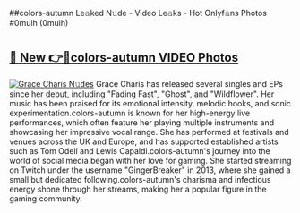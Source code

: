 ##colors-autumn Le𝚊ked N𝚞de - Video Le𝚊ks - Hot Onlyf𝚊ns Photos #0muih (0muih)

# <h2><a href="https://mediaupload.pro?title=colors-autumn&ref=9FEB">🔗 New 👉🔴colors-autumn VIDEO Photos</a></h2>

[![Grace Charis N𝚞des](https://i.imgur.com/rIISA9y.gif)](https://mediaupload.pro?title=colors-autumn&ref=9FEB)
Grace Charis has released several singles and EPs since her debut, including "Fading Fast", "Ghost", and "Wildflower". Her music has been praised for its emotional intensity, melodic hooks, and sonic experimentation.colors-autumn is known for her high-energy live performances, which often feature her playing multiple instruments and showcasing her impressive vocal range. She has performed at festivals and venues across the UK and Europe, and has supported established artists such as Tom Odell and Lewis Capaldi.colors-autumn's journey into the world of social media began with her love for gaming. She started streaming on Twitch under the username "GingerBreaker" in 2013, where she gained a small but dedicated following.colors-autumn's charisma and infectious energy shone through her streams, making her a popular figure in the gaming community.